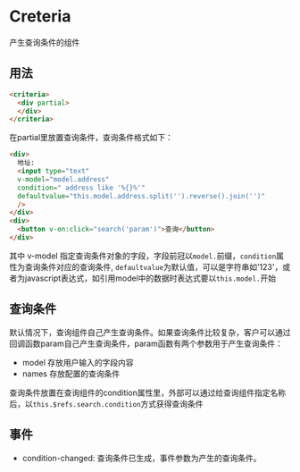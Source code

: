 # Creteria

产生查询条件的组件

## 用法
``` html
<criteria>
  <div partial>
  </div>
</criteria>
```
在partial里放置查询条件，查询条件格式如下：
``` html
<div>
  地址:
  <input type="text"
  v-model="model.address"
  condition=" address like '%{}%'"
  defaultvalue="this.model.address.split('').reverse().join('')"
  />
</div>
<div>
  <button v-on:click="search('param')">查询</button>
</div>
```
其中 v-model 指定查询条件对象的字段，字段前冠以`model.`前缀，`condition`属性为查询条件对应的查询条件, `defaultvalue`为默认值，可以是字符串如'123'，或者为javascript表达式，如引用model中的数据时表达式要以`this.model.`开始

## 查询条件

默认情况下，查询组件自己产生查询条件。如果查询条件比较复杂，客户可以通过回调函数param自己产生查询条件，param函数有两个参数用于产生查询条件：

- model 存放用户输入的字段内容
- names 存放配置的查询条件

查询条件放置在查询组件的condition属性里，外部可以通过给查询组件指定名称后，以`this.$refs.search.condition`方式获得查询条件

## 事件

- condition-changed: 查询条件已生成，事件参数为产生的查询条件。
